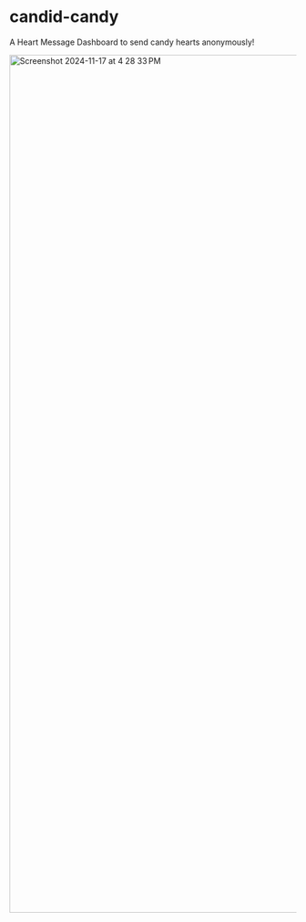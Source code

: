 # candid-candy
A Heart Message Dashboard to send candy hearts anonymously!


<img width="1505" alt="Screenshot 2024-11-17 at 4 28 33 PM" src="https://github.com/user-attachments/assets/2514cda8-c783-49e2-b585-cd250e161af3">
